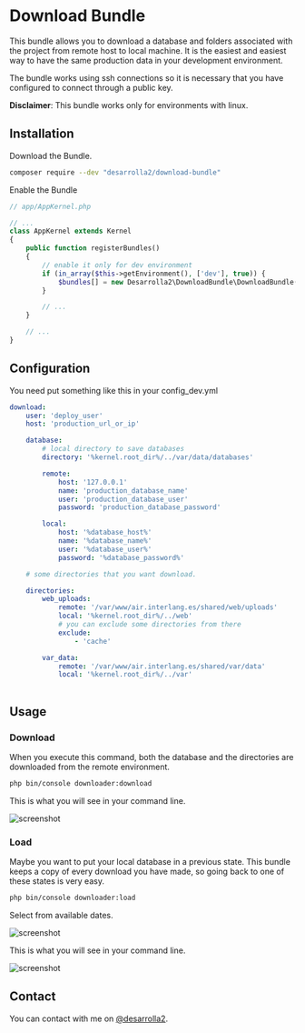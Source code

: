 # Download Bundle

This bundle allows you to download a database and folders associated with the project from remote host to local machine. 
It is the easiest and easiest way to have the same production data in your development environment.

The bundle works using ssh connections so it is necessary that you have configured to connect through a public key.

**Disclaimer**: This bundle works only for environments with linux.  

## Installation

Download the Bundle.

```bash 
composer require --dev "desarrolla2/download-bundle"
```

Enable the Bundle

```php
// app/AppKernel.php

// ...
class AppKernel extends Kernel
{
    public function registerBundles()
    {
        // enable it only for dev environment
        if (in_array($this->getEnvironment(), ['dev'], true)) {
            $bundles[] = new Desarrolla2\DownloadBundle\DownloadBundle();
        }

        // ...
    }

    // ...
}
```

## Configuration

You need put something like this in your config_dev.yml

```yml
download:
    user: 'deploy_user'
    host: 'production_url_or_ip'

    database:
        # local directory to save databases
        directory: '%kernel.root_dir%/../var/data/databases'

        remote:
            host: '127.0.0.1'
            name: 'production_database_name'
            user: 'production_database_user'
            password: 'production_database_password'           

        local:
            host: '%database_host%'
            name: '%database_name%'
            user: '%database_user%'
            password: '%database_password%'

    # some directories that you want download.

    directories:
        web_uploads:
            remote: '/var/www/air.interlang.es/shared/web/uploads'
            local: '%kernel.root_dir%/../web'
            # you can exclude some directories from there
            exclude:
                - 'cache'

        var_data:
            remote: '/var/www/air.interlang.es/shared/var/data'
            local: '%kernel.root_dir%/../var'
            
```

## Usage

### Download

When you execute this command, both the database and the directories are downloaded from the remote environment.

```bash
php bin/console downloader:download
```

This is what you will see in your command line.

![screenshot](https://raw.githubusercontent.com/desarrolla2/download-bundle/master/doc/img/screenshot_1.png)

### Load

Maybe you want to put your local database in a previous state. This bundle keeps a copy of every download you have made, 
so going back to one of these states is very easy.

```bash
php bin/console downloader:load
```

Select from available dates.

![screenshot](https://raw.githubusercontent.com/desarrolla2/download-bundle/master/doc/img/screenshot_2.png)

This is what you will see in your command line.

![screenshot](https://raw.githubusercontent.com/desarrolla2/download-bundle/master/doc/img/screenshot_3.png)

## Contact

You can contact with me on [@desarrolla2](https://twitter.com/desarrolla2).
